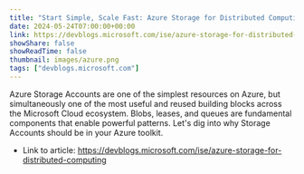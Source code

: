 ```yaml
---
title: "Start Simple, Scale Fast: Azure Storage for Distributed Computing"
date: 2024-05-24T07:00:00+00:00
link: https://devblogs.microsoft.com/ise/azure-storage-for-distributed-computing
showShare: false
showReadTime: false
thumbnail: images/azure.png
tags: ["devblogs.microsoft.com"]
---
```

Azure Storage Accounts are one of the simplest resources on Azure, but simultaneously one of the most useful and reused building blocks across the Microsoft Cloud ecosystem. Blobs, leases, and queues are fundamental components that enable powerful patterns. Let's dig into why Storage Accounts should be in your Azure toolkit.

- Link to article: https://devblogs.microsoft.com/ise/azure-storage-for-distributed-computing